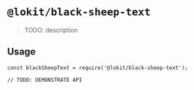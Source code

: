 # `@lokit/black-sheep-text`

> TODO: description

## Usage

```
const blackSheepText = require('@lokit/black-sheep-text');

// TODO: DEMONSTRATE API
```
